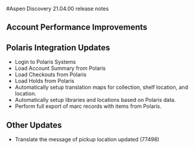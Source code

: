#Aspen Discovery 21.04.00 release notes
## Account Performance Improvements


## Polaris Integration Updates
- Login to Polaris Systems
- Load Account Summary from Polaris
- Load Checkouts from Polaris
- Load Holds from Polaris
- Automatically setup translation maps for collection, shelf location, and location. 
- Automatically setup libraries and locations based on Polaris data. 
- Perform full export of marc records with items from Polaris. 

## Other Updates
- Translate the message of pickup location updated (77498)
